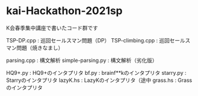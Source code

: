 # kai-Hackathon-2021sp
K会春季集中講座で書いたコード群です

TSP-DP.cpp : 巡回セールスマン問題（DP）
TSP-climbing.cpp : 巡回セールスマン問題（焼きなまし）

parsing.cpp : 構文解析
simple-parsing.py : 構文解析（劣化版）

HQ9+.py : HQ9+のインタプリタ
bf.py : brainf**kのインタプリタ
starry.py : Starryのインタプリタ
lazyK.hs : LazyKのインタプリタ（途中
grass.hs : Grassのインタプリタ
